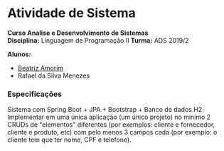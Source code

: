 # Atividade de Sistema 

__Curso Analise e Desenvolvimento de Sistemas__  
__Disciplina:__ Linguagem de Programação II
__Turma:__ ADS 2019/2

__Alunos:__ 
- [Beatriz Amorim](https://github.com/bia-amorim)
- Rafael da Silva Menezes


### Especificações 

Sistema com Spring Boot + JPA + Bootstrap + Banco de dados H2.
Implementar em uma única aplicação (um único projeto) no mínimo 2 CRUDs de "elementos" diferentes (por exemplos: cliente e fornecedor, cliente e produto, etc) com pelo menos 3 campos cada (por exemplo: o cliente tem que ter nome, CPF e telefone).
